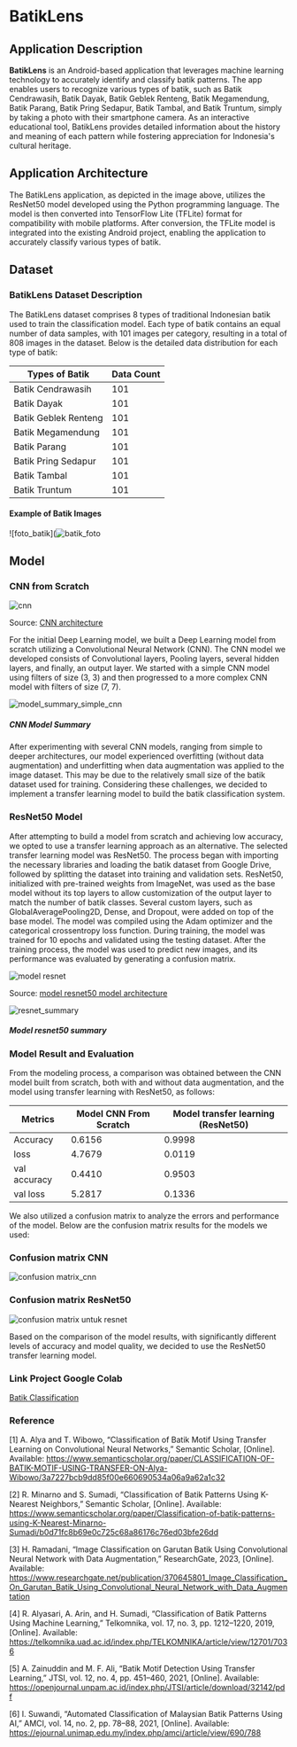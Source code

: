 # BatikLens

## Application Description
**BatikLens** is an Android-based application that leverages machine learning technology to accurately identify and classify batik patterns. The app enables users to recognize various types of batik, such as Batik Cendrawasih, Batik Dayak, Batik Geblek Renteng, Batik Megamendung, Batik Parang, Batik Pring Sedapur, Batik Tambal, and Batik Truntum, simply by taking a photo with their smartphone camera. As an interactive educational tool, BatikLens provides detailed information about the history and meaning of each pattern while fostering appreciation for Indonesia's cultural heritage.


## Application Architecture  
The BatikLens application, as depicted in the image above, utilizes the ResNet50 model developed using the Python programming language. The model is then converted into TensorFlow Lite (TFLite) format for compatibility with mobile platforms. After conversion, the TFLite model is integrated into the existing Android project, enabling the application to accurately classify various types of batik.


## Dataset  
### BatikLens Dataset Description  
The BatikLens dataset comprises 8 types of traditional Indonesian batik used to train the classification model. Each type of batik contains an equal number of data samples, with 101 images per category, resulting in a total of 808 images in the dataset. Below is the detailed data distribution for each type of batik:  

<table>
  <thead>
    <tr>
      <th>Types of Batik</th>
      <th>Data Count</th>
    </tr>
  </thead>
  <tbody>
    <tr>
      <td>Batik Cendrawasih</td>
      <td>101</td>
    </tr>
    <tr>
      <td>Batik Dayak</td>
      <td>101</td>
    </tr>
    <tr>
      <td>Batik Geblek Renteng</td>
      <td>101</td>
    </tr>
    <tr>
      <td>Batik Megamendung</td>
      <td>101</td>
    </tr>
    <tr>
      <td>Batik Parang</td>
      <td>101</td>
    </tr>
    <tr>
      <td>Batik Pring Sedapur</td>
      <td>101</td>
    </tr>
    <tr>
      <td>Batik Tambal</td>
      <td>101</td>
    </tr>
    <tr>
      <td>Batik Truntum</td>
      <td>101</td>
    </tr>
  </tbody>
</table>

#### Example of Batik Images  
![foto_batik](![batik_foto](https://github.com/user-attachments/assets/b04aa0f9-b267-4ae0-ac54-4a880568dcb5)


## Model 
### CNN from Scratch
![cnn](https://github.com/user-attachments/assets/7c9f9805-bde8-41ec-a425-949a3c3738b9)


Source: [CNN architecture](https://www.google.com/url?sa=i&url=https%3A%2F%2Fwww.upgrad.com%2Fblog%2Fbasic-cnn-architecture%2F&psig=AOvVaw0Ne8d0ge4sh8XZUWx6rhif&ust=1734098780282000&source=images&cd=vfe&opi=89978449&ved=0CBQQjRxqFwoTCIjd_7-zoooDFQAAAAAdAAAAABAE)

For the initial Deep Learning model, we built a Deep Learning model from scratch utilizing a Convolutional Neural Network (CNN). The CNN model we developed consists of Convolutional layers, Pooling layers, several hidden layers, and finally, an output layer. We started with a simple CNN model using filters of size (3, 3) and then progressed to a more complex CNN model with filters of size (7, 7).

![model_summary_simple_cnn](https://github.com/user-attachments/assets/beaf357c-e1e0-4973-81e2-fb66e2809e70)


##### CNN Model Summary  
After experimenting with several CNN models, ranging from simple to deeper architectures, our model experienced overfitting (without data augmentation) and underfitting when data augmentation was applied to the image dataset. This may be due to the relatively small size of the batik dataset used for training. Considering these challenges, we decided to implement a transfer learning model to build the batik classification system.  




### ResNet50 Model  
After attempting to build a model from scratch and achieving low accuracy, we opted to use a transfer learning approach as an alternative. The selected transfer learning model was ResNet50. The process began with importing the necessary libraries and loading the batik dataset from Google Drive, followed by splitting the dataset into training and validation sets. ResNet50, initialized with pre-trained weights from ImageNet, was used as the base model without its top layers to allow customization of the output layer to match the number of batik classes. Several custom layers, such as GlobalAveragePooling2D, Dense, and Dropout, were added on top of the base model. The model was compiled using the Adam optimizer and the categorical crossentropy loss function. During training, the model was trained for 10 epochs and validated using the testing dataset. After the training process, the model was used to predict new images, and its performance was evaluated by generating a confusion matrix.

![model resnet](https://github.com/user-attachments/assets/58e4859f-e52f-4551-a7ab-0e76f28addbb)



Source:  [model resnet50 model architecture](https://commons.wikimedia.org/wiki/File:ResNet50.png)




![resnet_summary](https://github.com/user-attachments/assets/6189c213-7101-4c14-bbbd-9555f24cab1b)


##### Model resnet50 summary

### Model Result and Evaluation
From the modeling process, a comparison was obtained between the CNN model built from scratch, both with and without data augmentation, and the model using transfer learning with ResNet50, as follows:  
<table>
  <thead>
    <tr>
      <th>Metrics</th>
      <th>Model CNN From Scratch</th>
      <th>Model transfer learning (ResNet50)</th>
    </tr>
  </thead>
  <tbody>
    <tr>
      <td>Accuracy</td>
      <td>0.6156</td>
      <td>0.9998</td>
    </tr>
    <tr>
      <td>loss</td>
      <td>4.7679</td>
      <td>0.0119</td>
    </tr>
    <tr>
      <td>val accuracy</td>
      <td>0.4410</td>
      <td>0.9503</td>
    </tr>
    <tr>
      <td>val loss</td>
      <td>5.2817</td>
      <td>0.1336</td>
    </tr>
  </tbody>
</table>


We also utilized a confusion matrix to analyze the errors and performance of the model. Below are the confusion matrix results for the models we used:  

### Confusion matrix CNN 
![confusion matrix_cnn](https://github.com/user-attachments/assets/8aa4816f-c06a-41e1-9ed7-1f94e8cb54eb)



### Confusion matrix ResNet50

![confusion matrix untuk resnet](https://github.com/user-attachments/assets/f0ae1d9f-ac33-4b0f-b50e-83a017b57205)


Based on the comparison of the model results, with significantly different levels of accuracy and model quality, we decided to use the ResNet50 transfer learning model.  


### Link Project Google Colab

[Batik Classification](https://colab.research.google.com/drive/1kKXlR55oiDNd74e430Bpk3KRBSVOXA2J?usp=sharing)

### Reference
[1] A. Alya and T. Wibowo, “Classification of Batik Motif Using Transfer Learning on Convolutional Neural Networks,” Semantic Scholar, [Online]. Available: https://www.semanticscholar.org/paper/CLASSIFICATION-OF-BATIK-MOTIF-USING-TRANSFER-ON-Alya-Wibowo/3a7227bcb9dd85f00e660690534a06a9a62a1c32  

[2] R. Minarno and S. Sumadi, “Classification of Batik Patterns Using K-Nearest Neighbors,” Semantic Scholar, [Online]. Available: https://www.semanticscholar.org/paper/Classification-of-batik-patterns-using-K-Nearest-Minarno-Sumadi/b0d71fc8b69e0c725c68a86176c76ed03bfe26dd  

[3] H. Ramadani, “Image Classification on Garutan Batik Using Convolutional Neural Network with Data Augmentation,” ResearchGate, 2023, [Online]. Available: https://www.researchgate.net/publication/370645801_Image_Classification_On_Garutan_Batik_Using_Convolutional_Neural_Network_with_Data_Augmentation  

[4] R. Alyasari, A. Arin, and H. Sumadi, “Classification of Batik Patterns Using Machine Learning,” Telkomnika, vol. 17, no. 3, pp. 1212–1220, 2019, [Online]. Available: https://telkomnika.uad.ac.id/index.php/TELKOMNIKA/article/view/12701/7036  

[5] A. Zainuddin and M. F. Ali, “Batik Motif Detection Using Transfer Learning,” JTSI, vol. 12, no. 4, pp. 451–460, 2021, [Online]. Available: https://openjournal.unpam.ac.id/index.php/JTSI/article/download/32142/pdf  

[6] I. Suwandi, “Automated Classification of Malaysian Batik Patterns Using AI,” AMCI, vol. 14, no. 2, pp. 78–88, 2021, [Online]. Available: https://ejournal.unimap.edu.my/index.php/amci/article/view/690/788  
